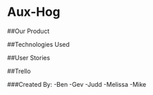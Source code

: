 # Aux-Hog

##Our Product


##Technologies Used


##User Stories


##Trello

###Created By:
-Ben
-Gev
-Judd
-Melissa
-Mike


